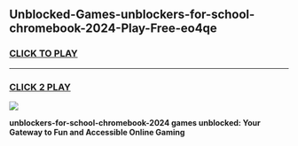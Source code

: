 
## Unblocked-Games-unblockers-for-school-chromebook-2024-Play-Free-eo4qe
<h3>
<a href="https://premium76.site?title=unblockers-for-school-chromebook-2024&ref=12A">CLICK TO PLAY</a></h3>
<hr>

<h3>
<a href="https://premium76.site?title=unblockers-for-school-chromebook-2024&ref=12A">CLICK 2 PLAY</a>
  
</h3>

<a href="https://premium76.site?title=unblockers-for-school-chromebook-2024&ref=12A"><img src="https://clearcache.store/games.png"></a>


**unblockers-for-school-chromebook-2024 games unblocked: Your Gateway to Fun and Accessible Online Gaming**
